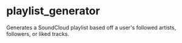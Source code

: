 # playlist_generator
Generates a SoundCloud playlist based off a user's followed artists, followers, or liked tracks.

